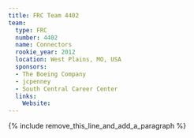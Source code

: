 ```yaml
---
title: FRC Team 4402
team:
  type: FRC
  number: 4402
  name: Connectors
  rookie_year: 2012
  location: West Plains, MO, USA
  sponsors:
  - The Boeing Company
  - jcpenney
  - South Central Career Center
  links:
    Website:
---
```


{% include remove_this_line_and_add_a_paragraph %}